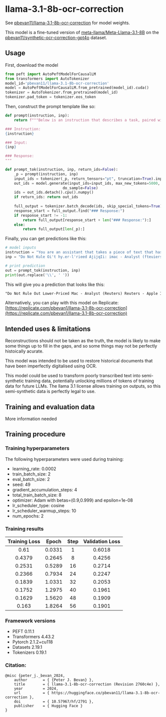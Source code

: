 # llama-3.1-8b-ocr-correction

See [pbevan11/llama-3.1-8b-ocr-correction](https://huggingface.co/pbevan11/llama-3.1-8b-ocr-correction) for model weights.

This model is a fine-tuned version of [meta-llama/Meta-Llama-3.1-8B](https://huggingface.co/meta-llama/Meta-Llama-3.1-8B) on the [pbevan11/synthetic-ocr-correction-gpt4o](https://huggingface.co/datasets/pbevan11/synthetic-ocr-correction-gpt4o) dataset.



## Usage

First, download the model 

```python
from peft import AutoPeftModelForCausalLM
from transformers import AutoTokenizer
model_id='pbevan11/llama-3.1-8b-ocr-correction'
model = AutoPeftModelForCausalLM.from_pretrained(model_id).cuda()
tokenizer = AutoTokenizer.from_pretrained(model_id)
tokenizer.pad_token = tokenizer.eos_token
```

Then, construct the prompt template like so:

```python
def prompt(instruction, inp):
    return f"""Below is an instruction that describes a task, paired with an input that provides further context. Write a response that appropriately completes the request.

### Instruction:
{instruction}

### Input:
{inp}

### Response:
"""

def prompt_tok(instruction, inp, return_ids=False):
    _p = prompt(instruction, inp)
    input_ids = tokenizer(_p, return_tensors="pt", truncation=True).input_ids.cuda()
    out_ids = model.generate(input_ids=input_ids, max_new_tokens=5000, 
                          do_sample=False)
    ids = out_ids.detach().cpu().numpy()
    if return_ids: return out_ids
    
    full_output = tokenizer.batch_decode(ids, skip_special_tokens=True)[0]
    response_start = full_output.find("### Response:")
    if response_start != -1:
        return full_output[response_start + len("### Response:"):]
    else:
        return full_output[len(_p):]
```

Finally, you can get predictions like this:

```python
# model inputs
instruction = "You are an assistant that takes a piece of text that has been corrupted during OCR digitisation, and produce a corrected version of the same text."
inp = "Do Not Kule Oi't hy.er-l'rieed AjijqIi: imac - Analyst (fteuiers) Hcuiers - A | ) | ilf, <;/) in |) nter |iic . conic! deeiilf. l.o sell n lower-|)rieofl wersinn oi its Macintosh cornutor to nttinct ronsnnu-rs already euami'red ot its iPod music jiayo-r untl annoyoil. by sccnrit.y problems ivitJi Willtlows PCs , Piper.iaffray analyst. (Jcne Muster <aid on Tlinrtiday."

# print prediction
out = prompt_tok(instruction, inp)
print(out.replace('\\', ' '))
```

This will give you a prediction that looks like this:

  ```md
"Do Not Rule Out Lower-Priced Mac - Analyst (Reuters) Reuters - Apple Inc.  may be considering a lower-priced version of its Macintosh computer to attract consumers already enamored of its iPod music player and annoyed by security problems with Windows PCs, PiperJaffray analyst Gene Munster said on Thursday."
  ```

Alternatively, you can play with this model on Replicate: [https://replicate.com/pbevan1/llama-3.1-8b-ocr-correction](https://replicate.com/pbevan1/llama-3.1-8b-ocr-correction)


## Intended uses & limitations

Reconstructions should not be taken as the truth, the model is likely to make some things up to fill in the gaps, and so some things may not be perfectly histoically acurate.

This model was intended to be used to restore historical documents that have been imperfectly digitalised using OCR.

This model could be used to transform poorly transcribed text into semi-synthetic training data, potentially unlocking millions of tokens of training data for future LLMs. The llama 3.1 license allows training on outputs, so this semi-synthetic data is perfectly legal to use.

## Training and evaluation data

More information needed

## Training procedure

### Training hyperparameters

The following hyperparameters were used during training:
- learning_rate: 0.0002
- train_batch_size: 2
- eval_batch_size: 2
- seed: 49
- gradient_accumulation_steps: 4
- total_train_batch_size: 8
- optimizer: Adam with betas=(0.9,0.999) and epsilon=1e-08
- lr_scheduler_type: cosine
- lr_scheduler_warmup_steps: 10
- num_epochs: 2

### Training results

| Training Loss | Epoch  | Step | Validation Loss |
|:-------------:|:------:|:----:|:---------------:|
| 0.61          | 0.0331 | 1    | 0.6018          |
| 0.4379        | 0.2645 | 8    | 0.4256          |
| 0.2531        | 0.5289 | 16   | 0.2714          |
| 0.2366        | 0.7934 | 24   | 0.2247          |
| 0.1839        | 1.0331 | 32   | 0.2053          |
| 0.1752        | 1.2975 | 40   | 0.1961          |
| 0.1629        | 1.5620 | 48   | 0.1909          |
| 0.163         | 1.8264 | 56   | 0.1901          |


### Framework versions

- PEFT 0.11.1
- Transformers 4.43.2
- Pytorch 2.1.2+cu118
- Datasets 2.19.1
- Tokenizers 0.19.1

### Citation:
```
@misc {peter_j._bevan_2024,
	author       = { {Peter J. Bevan} },
	title        = { llama-3.1-8b-ocr-correction (Revision 2760c4e) },
	year         = 2024,
	url          = { https://huggingface.co/pbevan11/llama-3.1-8b-ocr-correction },
	doi          = { 10.57967/hf/2791 },
	publisher    = { Hugging Face }
}
```

